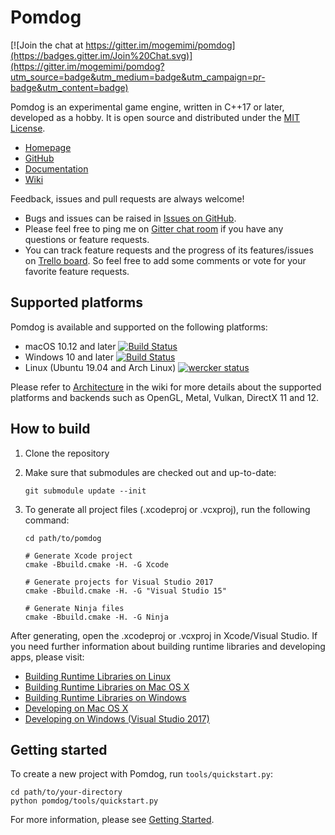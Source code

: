 # Pomdog

[![Join the chat at https://gitter.im/mogemimi/pomdog](https://badges.gitter.im/Join%20Chat.svg)](https://gitter.im/mogemimi/pomdog?utm_source=badge&utm_medium=badge&utm_campaign=pr-badge&utm_content=badge)

Pomdog is an experimental game engine, written in C++17 or later, developed as a hobby.
It is open source and distributed under the [MIT License](http://opensource.org/licenses/MIT).

* [Homepage](http://enginetrouble.net/pomdog)
* [GitHub](https://github.com/mogemimi/pomdog)
* [Documentation](https://github.com/mogemimi/pomdog/docs)
* [Wiki](https://github.com/mogemimi/pomdog/wiki)

Feedback, issues and pull requests are always welcome!

* Bugs and issues can be raised in [Issues on GitHub](https://github.com/mogemimi/pomdog/issues).
* Please feel free to ping me on [Gitter chat room](https://gitter.im/mogemimi/pomdog) if you have any questions or feature requests.
* You can track feature requests and the progress of its features/issues on [Trello board](https://trello.com/b/lqd3nwrK/pomdog-game-engine). So feel free to add some comments or vote for your favorite feature requests.

## Supported platforms

Pomdog is available and supported on the following platforms:

* macOS 10.12 and later [![Build Status](https://travis-ci.org/mogemimi/pomdog.svg?branch=master)](https://travis-ci.org/mogemimi/pomdog)
* Windows 10 and later [![Build Status](https://ci.appveyor.com/api/projects/status/hywx5fmkrk7gpdpl/branch/master?svg=true)](https://ci.appveyor.com/project/mogemimi/pomdog/branch/master)
* Linux (Ubuntu 19.04 and Arch Linux) [![wercker status](https://app.wercker.com/status/e7bab185762fa586284d832580e89561/s/master "wercker status")](https://app.wercker.com/project/bykey/e7bab185762fa586284d832580e89561)

Please refer to [Architecture](https://github.com/mogemimi/pomdog/wiki/Architecture) in the wiki for more details about the supported platforms and backends such as OpenGL, Metal, Vulkan, DirectX 11 and 12.

## How to build

1. Clone the repository
2. Make sure that submodules are checked out and up-to-date:

    ```shell
    git submodule update --init
    ```

3. To generate all project files (.xcodeproj or .vcxproj), run the following command:

    ```shell
    cd path/to/pomdog

    # Generate Xcode project
    cmake -Bbuild.cmake -H. -G Xcode

    # Generate projects for Visual Studio 2017
    cmake -Bbuild.cmake -H. -G "Visual Studio 15"

    # Generate Ninja files
    cmake -Bbuild.cmake -H. -G Ninja
    ```

After generating, open the .xcodeproj or .vcxproj in Xcode/Visual Studio.
If you need further information about building runtime libraries and developing apps, please visit:

* [Building Runtime Libraries on Linux](https://github.com/mogemimi/pomdog/wiki/Building-Runtime-Libraries-on-Linux)
* [Building Runtime Libraries on Mac OS X](https://github.com/mogemimi/pomdog/wiki/Building-Runtime-Libraries-on-Mac-OS-X)
* [Building Runtime Libraries on Windows](https://github.com/mogemimi/pomdog/wiki/Building-Runtime-Libraries-on-Windows)
* [Developing on Mac OS X](https://github.com/mogemimi/pomdog/wiki/Developing-on-Mac-OS-X)
* [Developing on Windows (Visual Studio 2017)](https://github.com/mogemimi/pomdog/wiki/Developing-on-Windows-(Visual-Studio-2017))

## Getting started

To create a new project with Pomdog, run `tools/quickstart.py`:

```shell
cd path/to/your-directory
python pomdog/tools/quickstart.py
```

For more information, please see [Getting Started](https://github.com/mogemimi/pomdog/wiki/Getting-Started).
